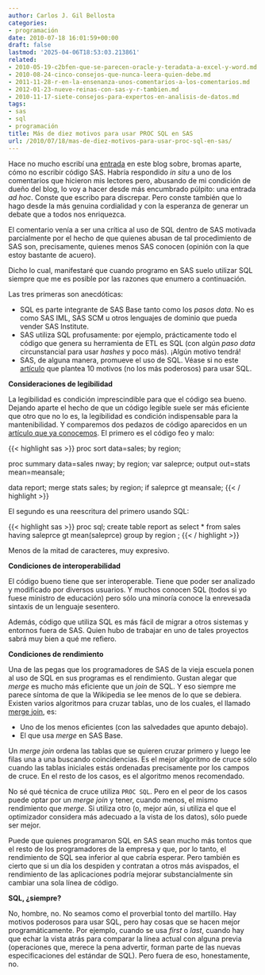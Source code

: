```yaml
---
author: Carlos J. Gil Bellosta
categories:
- programación
date: 2010-07-18 16:01:59+00:00
draft: false
lastmod: '2025-04-06T18:53:03.213861'
related:
- 2010-05-19-c2bfen-que-se-parecen-oracle-y-teradata-a-excel-y-word.md
- 2010-08-24-cinco-consejos-que-nunca-leera-quien-debe.md
- 2011-11-28-r-en-la-ensenanza-unos-comentarios-a-los-comentarios.md
- 2012-01-23-nueve-reinas-con-sas-y-r-tambien.md
- 2010-11-17-siete-consejos-para-expertos-en-analisis-de-datos.md
tags:
- sas
- sql
- programación
title: Más de diez motivos para usar PROC SQL en SAS
url: /2010/07/18/mas-de-diez-motivos-para-usar-proc-sql-en-sas/
---
```


Hace no mucho escribí una [entrada](http://www.datanalytics.com/2010/07/03/¿programa-vd-en-sas-¡aprenda-a-ser-indispensable/) en este blog sobre, bromas aparte, cómo no escribir código SAS. Habría respondido _in situ_ a uno de los comentarios que hicieron mis lectores pero, abusando de mi condición de dueño del blog, lo voy a hacer desde más encumbrado púlpito: una entrada _ad hoc_. Conste que escribo para discrepar. Pero conste también que lo hago desde la más genuina cordialidad y con la esperanza de generar un debate que a todos nos enriquezca.

El comentario venía a ser una crítica al uso de SQL dentro de SAS motivada parcialmente por el hecho de que quienes abusan de tal procedimiento de SAS son, precisamente, quienes menos SAS conocen (opinión con la que estoy bastante de acuero).

Dicho lo cual, manifestaré que cuando programo en SAS suelo utilizar SQL siempre que me es posible por las razones que enumero a continuación.

Las tres primeras son anecdóticas:


* SQL es parte integrante de SAS Base tanto como los _pasos data_. No es como SAS IML, SAS SCM u otros lenguajes de dominio que pueda vender SAS Institute.
* SAS utiliza SQL profusamente: por ejemplo, prácticamente todo el código que genera su herramienta de ETL es SQL (con algún _paso data_ circunstancial para usar _hashes_ y poco más). ¡Algún motivo tendrá!
* SAS, de alguna manera, promueve el uso de SQL. Véase si no este [artículo](http://www2.sas.com/proceedings/sugi23/Handson/p131.pdf) que plantea 10 motivos (no los más poderosos) para usar SQL.

**Consideraciones de legibilidad**

La legibilidad es condición imprescindible para que el código sea bueno. Dejando aparte el hecho de que un código legible suele ser más eficiente que otro que no lo es, la legibilidad es condición indispensable para la mantenibilidad. Y comparemos dos pedazos de código aparecidos en un [artículo que ya conocemos](http://www.caloxy.com/papers/80JobSecuritySpecialist.pdf). El primero es el código feo y malo:

{{< highlight sas >}}
proc sort data=sales;
by region;

proc summary data=sales nway;
	by region;
	var saleprce;
	output out=stats
	mean=meansale;

data report;
	merge stats sales;
	by region;
	if saleprce gt meansale;
{{< / highlight >}}


El segundo es una reescritura del primero usando SQL:

{{< highlight sas >}}
proc sql;
	create table report as
	select * from sales
	having saleprce gt mean(saleprce)
	group by region
	;
{{< / highlight >}}

Menos de la mitad de caracteres, muy expresivo.

**Condiciones de interoperabilidad**

El código bueno tiene que ser interoperable. Tiene que poder ser analizado y modificado por diversos usuarios. Y muchos conocen SQL (todos si yo fuese ministro de educación) pero sólo una minoría conoce la enrevesada sintaxis de un lenguaje sesentero.

Además, código que utiliza SQL es más fácil de migrar a otros sistemas y entornos fuera de SAS. Quien hubo de trabajar en uno de tales proyectos sabrá muy bien a qué me refiero.

**Condiciones de rendimiento**

Una de las pegas que los programadores de SAS de la vieja escuela ponen al uso de SQL en sus programas es el rendimiento. Gustan alegar que _merge_ es mucho más eficiente que un _join_ de SQL. Y eso siempre me parece síntoma de que la Wikipedia se lee menos de lo que se debiera. Existen varios algoritmos para cruzar tablas, uno de los cuales, el llamado [merge join](http://en.wikipedia.org/wiki/Sort-merge_join), es:


* Uno de los menos eficientes (con las salvedades que apunto debajo).
* El que usa _merge_ en SAS Base.

Un _merge join_ ordena las tablas que se quieren cruzar primero y luego lee filas una a una buscando coincidencias. Es el mejor algoritmo de cruce sólo cuando las tablas iniciales estás ordenadas precisamente por los campos de cruce. En el resto de los casos, es el algoritmo menos recomendado.

No sé qué técnica de cruce utiliza `PROC SQL`. Pero en el peor de los casos puede optar por un _merge join_ y tener, cuando menos, el mismo rendimiento que _merge_. Si utiliza otro (o, mejor aún, si utiliza el que el optimizador considera más adecuado a la vista de los datos), sólo puede ser mejor.

Puede que quienes programaron SQL en SAS sean mucho más tontos que el resto de los programadores de la empresa y que, por lo tanto, el rendimiento de SQL sea inferior al que cabría esperar. Pero también es cierto que si un día los despiden y contratan a otros más avispados, el rendimiento de las aplicaciones podría mejorar substancialmente sin cambiar una sola línea de código.

**SQL, ¿siempre?**

No, hombre, no. No seamos como el proverbial tonto del martillo. Hay motivos poderosos para usar SQL, pero hay cosas que se hacen mejor programáticamente. Por ejemplo, cuando se usa _first_ o _last_, cuando hay que echar la vista atrás para comparar la línea actual con alguna previa (operaciones que, merece la pena advertir, forman parte de las nuevas especificaciones del estándar de SQL). Pero fuera de eso, honestamente, no.